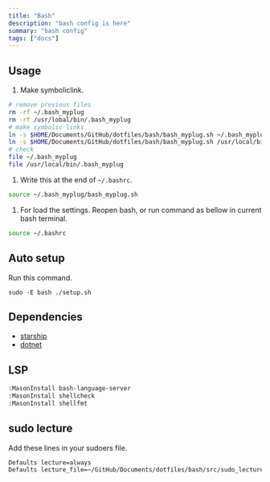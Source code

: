 ```yaml
---
title: "Bash"
description: "bash config is here"
summary: "bash config"
tags: ["docs"]
---
```


## Usage

1. Make symboliclink.

```bash
# remove previous files
rm -rf ~/.bash_myplug
rm -rf /usr/lobal/bin/.bash_myplug
# make symbolic links
ln -s $HOME/Documents/GitHub/dotfiles/bash/bash_myplug.sh ~/.bash_myplug
ln -s $HOME/Documents/GitHub/dotfiles/bash/bash_myplug.sh /usr/local/bin/.bash_myplug
# check
file ~/.bash_myplug
file /usr/local/bin/.bash_myplug
```

1. Write this at the end of `~/.bashrc`.

```bash
source ~/.bash_myplug/bash_myplug.sh
```

1. For load the settings. Reopen bash, or run command as bellow in current bash terminal.

```bash
source ~/.bashrc
```

## Auto setup

Run this command.

```
sudo -E bash ./setup.sh
```

## Dependencies

- [starship](https://starship.rs)
- [dotnet](https://docs.microsoft.com/ja-jp/dotnet/core/install/)

## LSP

```bash
:MasonInstall bash-language-server
:MasonInstall shellcheck
:MasonInstall shellfmt
```

## sudo lecture

Add these lines in your sudoers file.

```bash
Defaults lecture=always
Defaults lecture_file=~/GitHub/Documents/dotfiles/bash/src/sudo_lecture.txt
```
